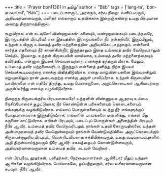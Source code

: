 +++
title = 'Prayer bpn11361 in தமிழ்'
author = "Báb"
tags = ['lang-ta', 'bpn-unsorted', "Báb"]
+++
படைப்பாளரும், அரசரும், சர்வ நிறை- வளிப்பவரும், அதிவுயர்வானவரும், மனிதர் எல்லாரும் உதவிக்காக இறைஞ்சுகின்ற  உமது  பிரபுவான அவரது திருநாமத்தினால்.  

கூறுவீராக: என் கடவுளே! விண்ணுலகங்- களையும், மண்ணுலகையும் படைத்தவரே, இராஜ்யத்தின் பிரபுவே! என் இதயத்தின் இராஜ்யங்களை நீர் நன்கறிவீர்; இருப்பினும், உந்தன்  உயிருரு உம்மைத் தவிர மற்றனைத்தின் அறிவுக்கெட்டாததாகும். என்னைச் சார்ந்த எதனையும் நீர் காண்கின்றீர்; இருந்தாலும் இதை  உம்மைத் தவிர வேறெவராலும் செய்திட இயலாது. உந்தன் கிருபையின் வாயிலாக, உம்மைத் தவிர மற்றனைத்தையும் தவிர்த்திட என்னால் இயலச் செய்வனவற்றை எனக்குத் தந்தருள்வீராக. மேலும், உம்மைத் தவிர மற்றனைவரிடம் இருந்தும் என்னைத் தனித்து நிற்க இயலச் செய்யக்கூடியவற்றை எனக்கு விதித்திடுவீராக.  எனது வாழ்வின் பலனை இவ்வுலகிலும் மறுவுலகிலும் நான் அடைவதற்கு எனக்கு அருள் பாலிப்பீராக. உந்தன் கிருபையின் வாயில்களை என் எதிரே திறந்து, உமது மென்கருணை, அருட்கொடைகள் ஆகியவற்றை அருள்கூர்ந்து எனக்கு வழங்கிடுவீராக.

நிறைந்த கிருபைக்குரிய பிரபுவானவரே! உந்தனின்   விண்ணுலக ஆதரவு உம்மை நேசிப்போரைச் சூழட்டுமாக; நீர் கொண்டுள்ள பரிசுகளையும் கொடைகளையும் எங்களுக்கு வழங்கிடுவீராக. எல்லாப் பொருள்களையும் கடந்து  நீர்  எங்களுக்குப் போதுமானவராக  இருந்திடுவீராக; எங்களின் பாவங்களை மன்னித்து, எங்கள் மீது கருணை காட்டுவீராக. எங்கள் பிரபுவும், படைப்புப் பொருள்கள் அனைத்தின் பிரபுவும் நீரே ஆவீர். உம்மைத் தவிர வேறெவரிடமும் நாங்கள் உதவி கோருவதில்லை; உந்தன் அன்பாதரவைத் தவிர வேறொன்றையும் நாங்கள் வேண்டுவதில்லை. அருட்கொடைக்கும் கிருபைக்குமுரிய பிரபுவும், வென்றிடவியலாத சக்திமிக்கவரும், உமது  வடிவமைப்புகளில் அதி திறன்வாய்ந்தவரும் நீரே  ஆவீர். சகலத்தையும் கொண்டுள்ளவரும், அதிவுயர்வானவருமான உம்மைத் தவிர, கடவுள் வேறிலர் . 

என் பிரபுவே, தூதர்கள், புனிதர்கள், நேர்மையாளர்கள் ஆகியோர் மீதும் உந்தன்  ஆசிகளை வழங்கிடுவீராக. மெய்யாகவே, ஒப்பற்றவரும், சர்வ வசீகரமானவருமான கடவுள், நீரே ஆவீர்.

